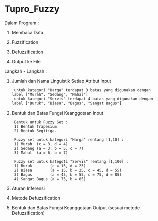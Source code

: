 # Tupro_Fuzzy

Dalam Program :

1) Membaca Data

2) Fuzzification

3) Defuzzification

4) Output ke File

Langkah - Langkah :

1) Jumlah dan Nama Linguistik Setiap Atribut Input

        untuk kategori "Harga" terdapat 3 batas yang digunakan dengan label ["Murah", "Sedang", "Mahal"]
        untuk kategori "Servis" terdapat 4 batas yang digunakan dengan label ["Buruk", "Biasa", "Bagus", "Sangat Bagus"]

2) Bentuk dan Batas Fungsi Keanggotaan Input

        Bentuk untuk Fuzzy Set : 
        1) Bentuk Trapesium 
        2) Bentuk Segitiga.

        Fuzzy set untuk kategori "Harga" rentang [1,10] :
        1) Murah  (c = 3, d = 4)
        2) Sedang (a = 3, b = 5, c = 7)
        3) Mahal  (a = 6, b = 7)

        Fuzzy set untuk kategoti "Servis" rentang [1,100] :
        1) Buruk        (c = 15, d = 25)
        2) Biasa        (a = 15, b = 25, c = 45, d = 55)
        3) Bagus        (a = 45, b = 55, c = 75, d = 85)
        4) Sangat Bagus (a = 75, b = 85)

3) Aturan Inferensi

4) Metode Defuzzification

5) Bentuk dan Batas Fungsi Keanggotaan Output (sesuai metode Defuzzification)